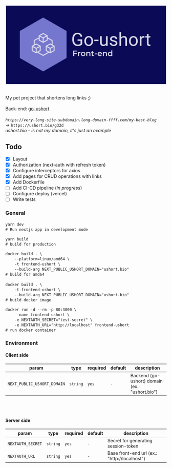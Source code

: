<p align="center">
 <img src='assets/logo.jpg' width='500'>
</p>

<!-- [![CI-CD pipeline](https://github.com/WenzzyX/frontend-ushort/actions/workflows/ci-cd.production.yml/badge.svg)](https://github.com/WenzzyX/frontend-ushort/actions/workflows/ci-cd.production.yml) -->

&nbsp;\
My pet project that shortens long links ;)\
&nbsp;\
Back-end: [go-ushort](https://github.com/WenzzyX/go-ushort)
&nbsp;\
&nbsp;\
_`https://very-long-site-subdomain.long-domain-ffff.com/my-best-blog`_ \
-> `https://ushort.bio/g32d` \
_ushort.bio - is not my domain, it's just an example_

## Todo

- [x] Layout
- [x] Authorization (next-auth with refresh token)
- [x] Configure interceptors for axios
- [x] Add pages for CRUD operations with links
- [x] Add Dockerfile
- [ ] Add CI-CD pipeline (_in progress_)
- [ ] Configure deploy (vercel)
- [ ] Write tests

### General

```shell
yarn dev
# Run nextjs app in development mode
```

```shell
yarn build
# build for production
```

```shell
docker build . \
	--platform=linux/amd64 \
	-t frontend-ushort \
	--build-arg NEXT_PUBLIC_USHORT_DOMAIN="ushort.bio"
# build for amd64

docker build . \
	-t frontend-ushort \
	--build-arg NEXT_PUBLIC_USHORT_DOMAIN="ushort.bio"
# build docker image
```

```shell
docker run -d --rm -p 80:3000 \
	--name frontend-ushort \
	-e NEXTAUTH_SECRET="test-secret" \
	-e NEXTAUTH_URL="http://localhost" frontend-ushort
# run docker container
```

### Environment

#### Client side

| param                       | type     | required | default | description                                    |
| --------------------------- | -------- | -------- | ------- | ---------------------------------------------- |
| `NEXT_PUBLIC_USHORT_DOMAIN` | `string` | `yes`    | `-`     | Backend (go-ushort) domain (ex.: "ushort.bio") |

&nbsp;\
&nbsp;

#### Server side

| param             | type     | required | default | description                                  |
| ----------------- | -------- | -------- | ------- | -------------------------------------------- |
| `NEXTAUTH_SECRET` | `string` | `yes`    | `-`     | Secret for generating session-token          |
| `NEXTAUTH_URL`    | `string` | `yes`    | `-`     | Base front-end url (ex.: "http://localhost") |
